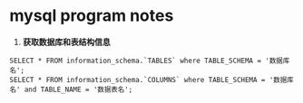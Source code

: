 # mysql program notes

1. **获取数据库和表结构信息**
```mysql
SELECT * FROM information_schema.`TABLES` where TABLE_SCHEMA = '数据库名';
SELECT * FROM information_schema.`COLUMNS` where TABLE_SCHEMA = '数据库名' and TABLE_NAME = '数据表名';
```